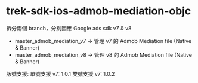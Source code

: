 # trek-sdk-ios-admob-mediation-objc

拆分兩個 branch，分別因應 Google ads sdk v7 & v8

- master_admob_mediation_v7 -> 管理 v7 的 Admob Mediation file (Native & Banner)
- master_admob_mediation_v8 -> 管理 v8 的 Admob Mediation file (Native & Banner)

版號支援:
單號支援 v7: 1.0.1
雙號支援 v7: 1.0.2
